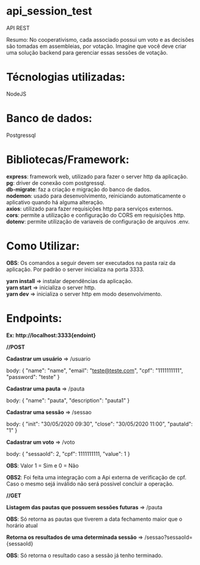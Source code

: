 # api_session_test
API REST 

Resumo:
No cooperativismo, cada associado possui um voto e as decisões são tomadas em assembleias, por votação. Imagine que você deve criar uma solução backend para gerenciar essas sessões de votação.

# Técnologias utilizadas: 
NodeJS

# Banco de dados:
Postgressql

# Bibliotecas/Framework:
**express**: framework web, utilizado para fazer o server http da aplicação.<br/>
**pg**: driver de conexão com postgressql.<br/>
**db-migrate**: faz a criação e migração do banco de dados.<br/>
**nodemon**: usado para desenvolvimento, reiniciando automaticamente o aplicativo quando há alguma alteração.<br/>
**axios**: utilizado para fazer requisições http para serviços externos.<br/>
**cors**: permite a utilização e configuração do CORS em requisições http.<br/>
**dotenv**: permite utilização de variaveis de configuração de arquivos .env.<br/>

# Como Utilizar:

**OBS**: Os comandos a seguir devem ser executados na pasta raiz da aplicação. Por padrão o server inicializa na porta 3333.

**yarn install** => instalar dependências da aplicação.<br/>
**yarn start** => inicializa o server http.<br/>
**yarn dev** => inicializa o server http em modo desenvolvimento.<br/>

# Endpoints:

**Ex: http://localhost:3333{endoint}**

**//POST**

**Cadastrar um usuário** => /usuario

body:
{
	"name": "name",
	"email": "teste@teste.com",
	"cpf": "1111111111",
	"password": "teste"
}


**Cadastrar uma pauta** => /pauta

body:
{
	"name": "pauta",
	"description": "pauta1"
}

**Cadastrar uma sessão** => /sessao

body:
{
	"init": "30/05/2020 09:30",
	"close": "30/05/2020 11:00",
	"pautaId": "1"
}

**Cadastrar um voto** => /voto

body:
{
	"sessaoId": 2,
	"cpf": 1111111111,
	"value": 1
}

**OBS**: Valor 1 = Sim e 0 = Não

**OBS2**: Foi feita uma integração com a Api externa de verificação de cpf. Caso o mesmo sejá inválido não será possivel concluir a operação. 

**//GET**

**Listagem das pautas que possuem sessões futuras** => /pauta

**OBS**: Só retorna as pautas que tiverem a data fechamento maior que o horário atual

**Retorna os resultados de uma determinada sessão** => /sessao?sessaoId={sessaoId}

**OBS**: Só retorna o resultado caso a sessão já tenho terminado.





    


